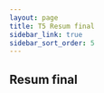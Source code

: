 ```yaml
---
layout: page
title: T5 Resum final
sidebar_link: true
sidebar_sort_order: 5
---
```


## Resum final
